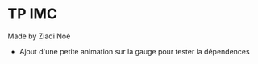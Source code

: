 # TP IMC
Made by Ziadi Noé

- Ajout d'une petite animation sur la gauge pour tester la 
dépendences 
